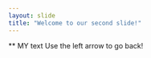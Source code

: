 ```yaml
---
layout: slide
title: "Welcome to our second slide!"
---
```

** MY text
Use the left arrow to go back!
